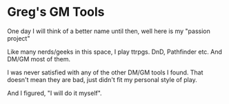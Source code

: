 # Greg's GM Tools
One day I will think of a better name until then, well here is my "passion project" 

Like many nerds/geeks in this space, I play ttrpgs. DnD, Pathfinder etc. And DM/GM most of them.

I was never satisfied with any of the other DM/GM tools I found. That doesn't mean
they are bad, just didn't fit my personal style of play. 

And I figured, "I will do it myself".
